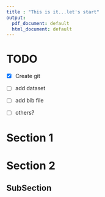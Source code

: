 ```yaml
---
title : "This is it...let's start"
output:
  pdf_document: default
  html_document: default
---
```


# TODO

- [x] Create git
- [ ] add dataset
- [ ] add bib file
- [ ] others?


# Section 1



# Section 2

## SubSection